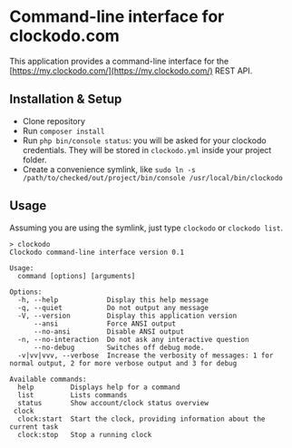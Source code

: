 Command-line interface for clockodo.com
=======================================

This application provides a command-line interface for the [https://my.clockodo.com/](https://my.clockodo.com/) REST API.

Installation & Setup
--------------------

- Clone repository
- Run `composer install`
- Run `php bin/console status`: you will be asked for your clockodo credentials. They will be stored in `clockodo.yml` inside your project folder.
- Create a convenience symlink, like `sudo ln -s /path/to/checked/out/project/bin/console /usr/local/bin/clockodo`

Usage
-----

Assuming you are using the symlink, just type `clockodo` or `clockodo list`.

```
> clockodo
Clockodo command-line interface version 0.1

Usage:
  command [options] [arguments]

Options:
  -h, --help            Display this help message
  -q, --quiet           Do not output any message
  -V, --version         Display this application version
      --ansi            Force ANSI output
      --no-ansi         Disable ANSI output
  -n, --no-interaction  Do not ask any interactive question
      --no-debug        Switches off debug mode.
  -v|vv|vvv, --verbose  Increase the verbosity of messages: 1 for normal output, 2 for more verbose output and 3 for debug

Available commands:
  help         Displays help for a command
  list         Lists commands
  status       Show account/clock status overview
 clock
  clock:start  Start the clock, providing information about the current task
  clock:stop   Stop a running clock
```
